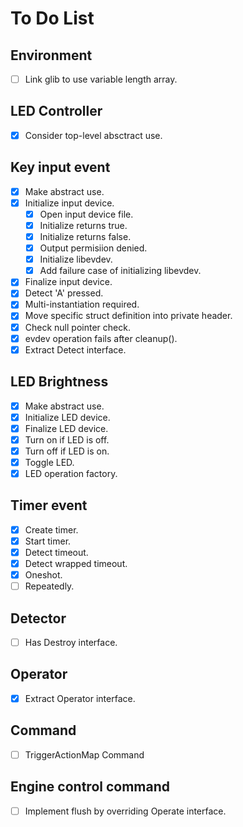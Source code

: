 # To Do List

## Environment

- [ ] Link glib to use variable length array.

## LED Controller

- [x] Consider top-level absctract use.

## Key input event

- [x] Make abstract use.
- [x] Initialize input device.
  - [x] Open input device file.
  - [x] Initialize returns true.
  - [x] Initialize returns false.
  - [x] Output permisiion denied.
  - [x] Initialize libevdev.
  - [x] Add failure case of initializing libevdev.
- [x] Finalize input device.
- [x] Detect 'A' pressed.
- [x] Multi-instantiation required.
- [x] Move specific struct definition into private header.
- [x] Check null pointer check.
- [x] evdev operation fails after cleanup().
- [x] Extract Detect interface.

## LED Brightness

- [x] Make abstract use.
- [x] Initialize LED device.
- [x] Finalize LED device.
- [x] Turn on if LED is off.
- [x] Turn off if LED is on.
- [x] Toggle LED.
- [x] LED operation factory.

## Timer event

- [x] Create timer.
- [x] Start timer.
- [x] Detect timeout.
- [x] Detect wrapped timeout.
- [x] Oneshot.
- [ ] Repeatedly.

## Detector

- [ ] Has Destroy interface.

## Operator

- [x] Extract Operator interface.

## Command

- [ ] TriggerActionMap Command

## Engine control command

- [ ] Implement flush by overriding Operate interface.
